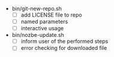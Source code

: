 - bin/git-new-repo.sh
  - [ ] add LICENSE file to repo
  - [ ] named parameters
  - [ ] interactive usage

- bin/nozbe-update.sh
  - [ ] inform user of the performed steps
  - [ ] error checking for downloaded file
